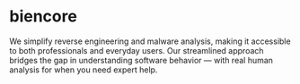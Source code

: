 # biencore
We simplify reverse engineering and malware analysis, making it accessible to both professionals and everyday users. Our streamlined approach bridges the gap in understanding software behavior — with real human analysis for when you need expert help.
